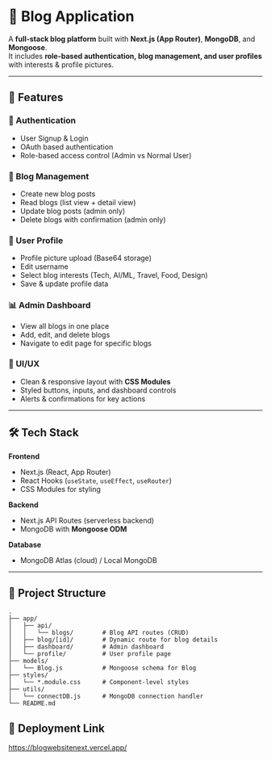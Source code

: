 # 📖 Blog Application

A **full-stack blog platform** built with **Next.js (App Router)**, **MongoDB**, and **Mongoose**.  
It includes **role-based authentication, blog management, and user profiles** with interests & profile pictures.  

---

## 🚀 Features

### 👥 Authentication
- User Signup & Login  
- OAuth based authentication  
- Role-based access control (Admin vs Normal User)  

### 📝 Blog Management
- Create new blog posts  
- Read blogs (list view + detail view)  
- Update blog posts (admin only)  
- Delete blogs with confirmation (admin only)  

### 🧑 User Profile
- Profile picture upload (Base64 storage)  
- Edit username  
- Select blog interests (Tech, AI/ML, Travel, Food, Design)  
- Save & update profile data  

### 📊 Admin Dashboard
- View all blogs in one place  
- Add, edit, and delete blogs  
- Navigate to edit page for specific blogs  

### 🎨 UI/UX
- Clean & responsive layout with **CSS Modules**  
- Styled buttons, inputs, and dashboard controls  
- Alerts & confirmations for key actions  

---

## 🛠 Tech Stack

**Frontend**  
- Next.js (React, App Router)  
- React Hooks (`useState`, `useEffect`, `useRouter`)  
- CSS Modules for styling  

**Backend**  
- Next.js API Routes (serverless backend)  
- MongoDB with **Mongoose ODM**  

**Database**  
- MongoDB Atlas (cloud) / Local MongoDB  

---

## 📂 Project Structure

```plaintext
.
├── app/
│   ├── api/
│   │   └── blogs/        # Blog API routes (CRUD)
│   ├── blog/[id]/        # Dynamic route for blog details
│   ├── dashboard/        # Admin dashboard
│   └── profile/          # User profile page
├── models/
│   └── Blog.js           # Mongoose schema for Blog
├── styles/
│   └── *.module.css      # Component-level styles
├── utils/
│   └── connectDB.js      # MongoDB connection handler
└── README.md

```

## 🔗 Deployment Link
https://blogwebsitenext.vercel.app/

